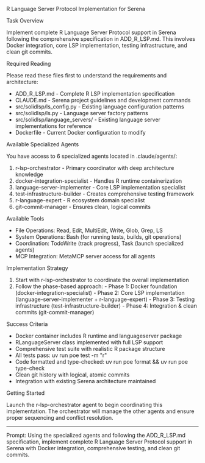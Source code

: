  R Language Server Protocol Implementation for Serena

  Task Overview

  Implement complete R Language Server Protocol support in Serena following the comprehensive specification in ADD_R_LSP.md.
  This involves Docker integration, core LSP implementation, testing infrastructure, and clean git commits.

  Required Reading

  Please read these files first to understand the requirements and architecture:
  - ADD_R_LSP.md - Complete R LSP implementation specification
  - CLAUDE.md - Serena project guidelines and development commands
  - src/solidlsp/ls_config.py - Existing language configuration patterns
  - src/solidlsp/ls.py - Language server factory patterns
  - src/solidlsp/language_servers/ - Existing language server implementations for reference
  - Dockerfile - Current Docker configuration to modify

  Available Specialized Agents

  You have access to 6 specialized agents located in .claude/agents/:

  1. r-lsp-orchestrator - Primary coordinator with deep architecture knowledge
  2. docker-integration-specialist - Handles R runtime containerization
  3. language-server-implementer - Core LSP implementation specialist
  4. test-infrastructure-builder - Creates comprehensive testing framework
  5. r-language-expert - R ecosystem domain specialist
  6. git-commit-manager - Ensures clean, logical commits

  Available Tools

  - File Operations: Read, Edit, MultiEdit, Write, Glob, Grep, LS
  - System Operations: Bash (for running tests, builds, git operations)
  - Coordination: TodoWrite (track progress), Task (launch specialized agents)
  - MCP Integration: MetaMCP server access for all agents

  Implementation Strategy

  1. Start with r-lsp-orchestrator to coordinate the overall implementation
  2. Follow the phase-based approach:
    - Phase 1: Docker foundation (docker-integration-specialist)
    - Phase 2: Core LSP implementation (language-server-implementer + r-language-expert)
    - Phase 3: Testing infrastructure (test-infrastructure-builder)
    - Phase 4: Integration & clean commits (git-commit-manager)

  Success Criteria

  - Docker container includes R runtime and languageserver package
  - RLanguageServer class implemented with full LSP support
  - Comprehensive test suite with realistic R package structure
  - All tests pass: uv run poe test -m "r"
  - Code formatted and type-checked: uv run poe format && uv run poe type-check
  - Clean git history with logical, atomic commits
  - Integration with existing Serena architecture maintained

  Getting Started

  Launch the r-lsp-orchestrator agent to begin coordinating this implementation. The orchestrator will manage the other agents
  and ensure proper sequencing and conflict resolution.

  ---
  Prompt: Using the specialized agents and following the ADD_R_LSP.md specification, implement complete R Language Server
  Protocol support in Serena with Docker integration, comprehensive testing, and clean git commits.
